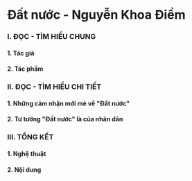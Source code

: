 

# Đất nước - Nguyễn Khoa Điềm

### I. ĐỌC - TÌM HIỂU CHUNG
#### 1. Tác giả
#### 2. Tác phẩm



### II. ĐỌC - TÌM HIỂU CHI TIẾT
#### 1. Những cảm nhận mới mẻ về "Đất nước"
#### 2. Tư tưởng "Đất nước" là của nhân dân



### III. TỔNG KẾT
#### 1. Nghệ thuật
#### 2. Nội dung